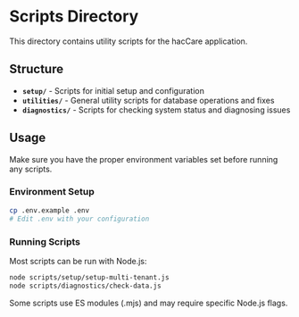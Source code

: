 # Scripts Directory

This directory contains utility scripts for the hacCare application.

## Structure

- **`setup/`** - Scripts for initial setup and configuration
- **`utilities/`** - General utility scripts for database operations and fixes
- **`diagnostics/`** - Scripts for checking system status and diagnosing issues

## Usage

Make sure you have the proper environment variables set before running any scripts.

### Environment Setup
```bash
cp .env.example .env
# Edit .env with your configuration
```

### Running Scripts
Most scripts can be run with Node.js:
```bash
node scripts/setup/setup-multi-tenant.js
node scripts/diagnostics/check-data.js
```

Some scripts use ES modules (.mjs) and may require specific Node.js flags.
